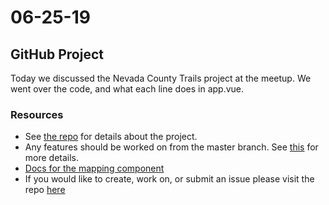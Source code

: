 # 06-25-19

## GitHub Project

Today we discussed the Nevada County Trails project at the meetup. We went over the code, and what each line does in app.vue.

### Resources

+ See [the repo](https://github.com/NCJS/nc-trails) for details about the project.
+ Any features should be worked on from the master branch. See [this](https://help.github.com/en/articles/about-pull-requests#about-pull-requests) for more details.
+ [Docs for the mapping component](https://korigan.github.io/Vue2Leaflet/#/components/)
+ If you would like to create, work on, or submit an issue please visit the repo [here](https://github.com/NCJS/nc-trails/issues)
